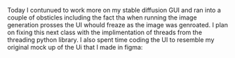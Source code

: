 Today I contunued to work more on my stable diffusion GUI and ran into a couple of obsticles including the fact tha when running the image generation prosses the UI whould freaze as the image was genroated. I plan on fixing this next class with the implimentation of threads from the threading python library. I also spent time coding the UI to resemble my original mock up of the Ui that I made in figma:
